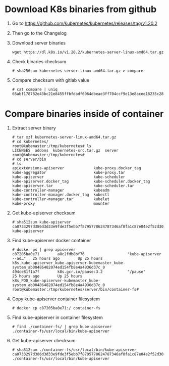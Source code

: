 # Download K8s binaries from github

1. Go to https://github.com/kubernetes/kubernetes/releases/tag/v1.20.2

1. Then go to the Changelog
1. Download server binaries
    ```
    wget https://dl.k8s.io/v1.20.2/kubernetes-server-linux-amd64.tar.gz
    ```

1. Check binaries checksum
    ```
    # sha256sum kubernetes-server-linux-amd64.tar.gz > compare
    ```

1. Compare checksum with gitlab value
    ```
    # cat compare | uniq
    65abf178782e43bc21e8455ffbfdadf6064dbeae3ff704ccf9e13e8acee18235c280b06778e5de4bd702f5507e1870fe38c561366d125ef4f821ed7aa46e9f45
    ```

# Compare binaries inside of container

1. Extract server binary
    ```
    # tar xzf kubernetes-server-linux-amd64.tar.gz 
    # cd kubernetes/
    root@kubemaster:/tmp/kubernetes# ls
    LICENSES  addons  kubernetes-src.tar.gz  server
    root@kubemaster:/tmp/kubernetes# 
    # cd server/bin
    # ls
    apiextensions-apiserver             kube-proxy.docker_tag
    kube-aggregator                     kube-proxy.tar
    kube-apiserver                      kube-scheduler
    kube-apiserver.docker_tag           kube-scheduler.docker_tag
    kube-apiserver.tar                  kube-scheduler.tar
    kube-controller-manager             kubeadm
    kube-controller-manager.docker_tag  kubectl
    kube-controller-manager.tar         kubelet
    kube-proxy                          mounter
    ```
1. Get kube-apiserver checksum
    ```
    # sha512sum kube-apiserver
    ca0733297d386d3d33e9fde3f5ebb7f8795778624787346af8fa1c87e04e2f52d30545788c70ad009bfa4914189434bc918fcb601dfb3a010797c981ede3ce72  kube-apiserver
    ```

1. Find kube-apiserver docker container
    ```
    # docker ps | grep apiserver
    c87205ba0e71        a8c2fdb8bf76                   "kube-apiserver --ad…"   25 hours ago        Up 25 hours                             k8s_kube-apiserver_kube-apiserver-kubemaster_kube-system_ab00486482074ed154fb8e4a4936d37c_0
    494ce81f1a7f        k8s.gcr.io/pause:3.2           "/pause"                 25 hours ago        Up 25 hours                             k8s_POD_kube-apiserver-kubemaster_kube-system_ab00486482074ed154fb8e4a4936d37c_0
    root@kubemaster:/tmp/kubernetes/server/bin/container-fs# 
    ```

1. Copy kube-apiserver container filesystem
    ```
    # docker cp c87205ba0e71:/ container-fs
    ```

1. Find kube-apiserver in container filesystem
    ```
    # find ./container-fs/ | grep kube-apiserver
    ./container-fs/usr/local/bin/kube-apiserver
    ```

1. Get kube-apiserver checksum
    ```
    # sha512sum ./container-fs/usr/local/bin/kube-apiserver
    ca0733297d386d3d33e9fde3f5ebb7f8795778624787346af8fa1c87e04e2f52d30545788c70ad009bfa4914189434bc918fcb601dfb3a010797c981ede3ce72  ./container-fs/usr/local/bin/kube-apiserver
    ```